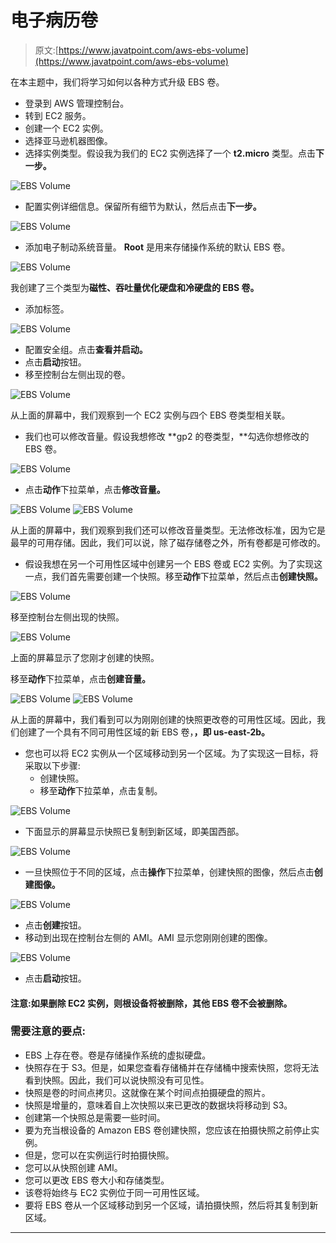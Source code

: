 # 电子病历卷

> 原文:[https://www.javatpoint.com/aws-ebs-volume](https://www.javatpoint.com/aws-ebs-volume)

在本主题中，我们将学习如何以各种方式升级 EBS 卷。

*   登录到 AWS 管理控制台。
*   转到 EC2 服务。
*   创建一个 EC2 实例。
*   选择亚马逊机器图像。
*   选择实例类型。假设我为我们的 EC2 实例选择了一个 **t2.micro** 类型。点击**下一步。**

![EBS Volume](../Images/d39b37758193b1af31f19b5ae4addbc1.png)

*   配置实例详细信息。保留所有细节为默认，然后点击**下一步。**

![EBS Volume](../Images/8a6da8ba7020d7aebec55c108f19450a.png)

*   添加电子制动系统音量。 **Root** 是用来存储操作系统的默认 EBS 卷。

![EBS Volume](../Images/fce39dc492cc9de8b2c64fccc800e709.png)

我创建了三个类型为**磁性、吞吐量优化硬盘和冷硬盘的 EBS 卷。**

*   添加标签。

![EBS Volume](../Images/39c51a1633bca3221499d673b36c8d84.png)

*   配置安全组。点击**查看并启动。**
*   点击**启动**按钮。
*   移至控制台左侧出现的卷。

![EBS Volume](../Images/b66278e55897fd0bd91388da9f8e8865.png)

从上面的屏幕中，我们观察到一个 EC2 实例与四个 EBS 卷类型相关联。

*   我们也可以修改音量。假设我想修改 **gp2 的卷类型，**勾选你想修改的 EBS 卷。

![EBS Volume](../Images/f0f9c2fc4017f9cf7bc9205a15a4f511.png)

*   点击**动作**下拉菜单，点击**修改音量。**

![EBS Volume](../Images/023973f02cc2239d0c5a12f879a88c34.png)
![EBS Volume](../Images/4304ed15d24ff0588ee2b82546215ed9.png)

从上面的屏幕中，我们观察到我们还可以修改音量类型。无法修改标准，因为它是最早的可用存储。因此，我们可以说，除了磁存储卷之外，所有卷都是可修改的。

*   假设我想在另一个可用性区域中创建另一个 EBS 卷或 EC2 实例。为了实现这一点，我们首先需要创建一个快照。移至**动作**下拉菜单，然后点击**创建快照。**

![EBS Volume](../Images/c46712f631316370b25ddcc4cf09f958.png)

移至控制台左侧出现的快照。

![EBS Volume](../Images/5fc5e43de0ca0cc0358a19648ff3bd81.png)

上面的屏幕显示了您刚才创建的快照。

移至**动作**下拉菜单，点击**创建音量。**

![EBS Volume](../Images/dae89a781fd0078e6b58cff3c784f9cf.png)
![EBS Volume](../Images/991c93a22ead078633fe2f4444788993.png)

从上面的屏幕中，我们看到可以为刚刚创建的快照更改卷的可用性区域。因此，我们创建了一个具有不同可用性区域的新 EBS 卷，**，即 us-east-2b。**

*   您也可以将 EC2 实例从一个区域移动到另一个区域。为了实现这一目标，将采取以下步骤:
    *   创建快照。
    *   移至**动作**下拉菜单，点击复制。

![EBS Volume](../Images/fc1953f4ef1d61dc127621b2d5708838.png)

*   下面显示的屏幕显示快照已复制到新区域，即美国西部。

![EBS Volume](../Images/8c421a1f628b3167a25159499310f8c0.png)

*   一旦快照位于不同的区域，点击**操作**下拉菜单，创建快照的图像，然后点击**创建图像。**

![EBS Volume](../Images/0c8b04fcb4369b2a32072ba7c98768e0.png)

*   点击**创建**按钮。
*   移动到出现在控制台左侧的 AMI。AMI 显示您刚刚创建的图像。

![EBS Volume](../Images/2043957b1e01e28f612aedc0083b9245.png)

*   点击**启动**按钮。

#### 注意:如果删除 EC2 实例，则根设备将被删除，其他 EBS 卷不会被删除。

### 需要注意的要点:

*   EBS 上存在卷。卷是存储操作系统的虚拟硬盘。
*   快照存在于 S3。但是，如果您查看存储桶并在存储桶中搜索快照，您将无法看到快照。因此，我们可以说快照没有可见性。
*   快照是卷的时间点拷贝。这就像在某个时间点拍摄硬盘的照片。
*   快照是增量的，意味着自上次快照以来已更改的数据块将移动到 S3。
*   创建第一个快照总是需要一些时间。
*   要为充当根设备的 Amazon EBS 卷创建快照，您应该在拍摄快照之前停止实例。
*   但是，您可以在实例运行时拍摄快照。
*   您可以从快照创建 AMI。
*   您可以更改 EBS 卷大小和存储类型。
*   该卷将始终与 EC2 实例位于同一可用性区域。
*   要将 EBS 卷从一个区域移动到另一个区域，请拍摄快照，然后将其复制到新区域。

* * *
